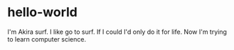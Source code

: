 # hello-world

I'm Akira surf. I like go to surf. If I could I'd only do it for life. 
Now I'm trying to learn computer science. 
